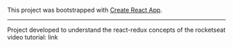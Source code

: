 This project was bootstrapped with [Create React App](https://github.com/facebook/create-react-app).

---

Project developed to understand the react-redux concepts of the rocketseat video tutorial: link
